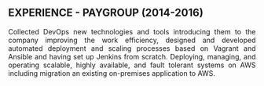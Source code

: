 ## EXPERIENCE - PAYGROUP (2014-2016)
<p align="justify">
Collected DevOps new technologies and tools introducing them to the company improving the work efficiency, designed and developed automated deployment and scaling processes based on Vagrant and Ansible and having set up Jenkins from scratch.  
Deploying, managing, and operating scalable, highly available, and fault tolerant systems on AWS including migration an existing on-premises application to AWS.  
</p>
